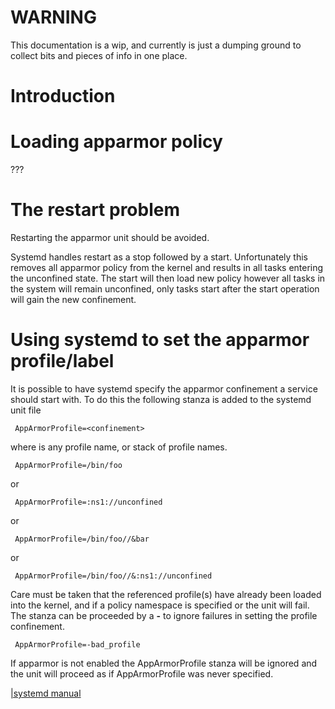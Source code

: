 WARNING
=======

This documentation is a wip, and currently is just a dumping ground
to collect bits and pieces of info in one place.

Introduction
============

Loading apparmor policy
=======================

???

The restart problem
===================

Restarting the apparmor unit should be avoided.

Systemd handles restart as a stop followed by a start. Unfortunately
this removes all apparmor policy from the kernel and results in all
tasks entering the unconfined state. The start will then load new
policy however all tasks in the system will remain unconfined, only
tasks start after the start operation will gain the new confinement.

Using systemd to set the apparmor profile/label
===============================================

It is possible to have systemd specify the apparmor confinement a
service should start with. To do this the following stanza is added
to the systemd unit file

```
 AppArmorProfile=<confinement>
```

where <confinement> is any profile name, or stack of profile names.

```
 AppArmorProfile=/bin/foo
```

or

```
 AppArmorProfile=:ns1://unconfined
```

or

```
 AppArmorProfile=/bin/foo//&bar
```

or

```
 AppArmorProfile=/bin/foo//&:ns1://unconfined
```

Care must be taken that the referenced profile(s) have already been
loaded into the kernel, and if a policy namespace is specified or
the unit will fail. The stanza can be proceeded by a **-** to ignore
failures in setting the profile confinement.

```
 AppArmorProfile=-bad_profile
```

If apparmor is not enabled the AppArmorProfile stanza will be ignored
and the unit will proceed as if AppArmorProfile was never specified.

[|systemd manual](https://www.freedesktop.org/software/systemd/man/systemd.exec.html#)

